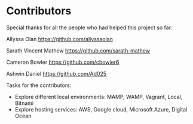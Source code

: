 # Contributors
Special thanks for all the people who had helped this project so far:

Allyssa Olan
https://github.com/allyssaolan

Sarath Vincent Mathew
https://github.com/sarath-mathew

Cameron Bowler
https://github.com/cbowler6

Ashwin Daniel
https://github.com/Ad025

Tasks for the contributors:
* Explore different local environments: MAMP, WAMP, Vagrant, Local, Bitnami
* Explore hosting services: AWS, Google cloud, Microsoft Azure, Digital Ocean
